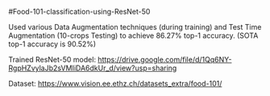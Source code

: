 #Food-101-classification-using-ResNet-50

Used various Data Augmentation techniques (during training) and Test Time Augmentation (10-crops Testing) to achieve 86.27% top-1 accuracy. (SOTA top-1 accuracy is 90.52%)

Trained ResNet-50 model: https://drive.google.com/file/d/1Qq6NY-RgpHZvylaJb2sVMIiDA6dkUr_d/view?usp=sharing

Dataset: https://www.vision.ee.ethz.ch/datasets_extra/food-101/ 
